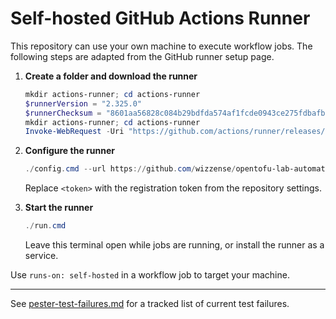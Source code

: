 # Self-hosted GitHub Actions Runner

This repository can use your own machine to execute workflow jobs. The following steps are adapted from the GitHub runner setup page.

1. **Create a folder and download the runner**

   ```powershell
   mkdir actions-runner; cd actions-runner
   $runnerVersion = "2.325.0"
   $runnerChecksum = "8601aa56828c084b29bdfda574af1fcde0943ce275fdbafb3e6d4a8611245b1b"
   mkdir actions-runner; cd actions-runner
   Invoke-WebRequest -Uri "https://github.com/actions/runner/releases/download/v$runnerVersion/actions-runner-win-x64-$runnerVersion.zip" -OutFile "actions-runner-win-x64-$runnerVersion.zip"
   ```

2. **Configure the runner**

   ```powershell
   ./config.cmd --url https://github.com/wizzense/opentofu-lab-automation --token <token>
   ```

   Replace `<token>` with the registration token from the repository settings.

3. **Start the runner**

   ```powershell
   ./run.cmd
   ```

   Leave this terminal open while jobs are running, or install the runner as a service.

Use `runs-on: self-hosted` in a workflow job to target your machine.

---

See [pester-test-failures.md](pester-test-failures.md) for a tracked list of current test failures.
